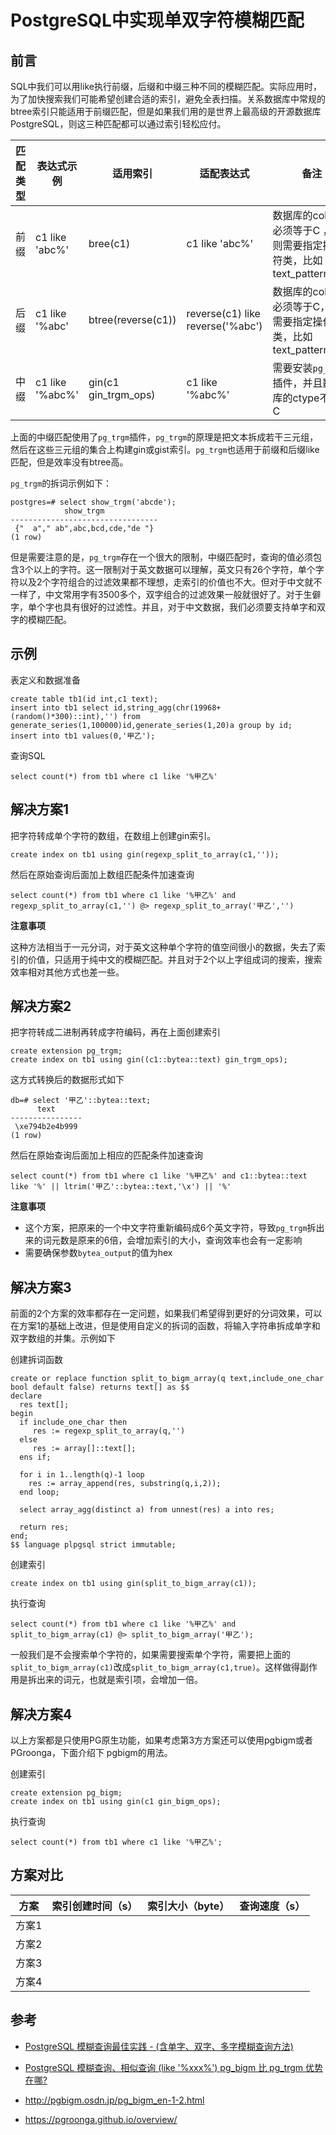 # PostgreSQL中实现单双字符模糊匹配

## 前言

SQL中我们可以用like执行前缀，后缀和中缀三种不同的模糊匹配。实际应用时，为了加快搜索我们可能希望创建合适的索引，避免全表扫描。关系数据库中常规的btree索引只能适用于前缀匹配，但是如果我们用的是世界上最高级的开源数据库PostgreSQL，则这三种匹配都可以通过索引轻松应付。

| 匹配类型 | 表达式示例      | 适用索引             | 适配表达式                        | 备注                                                         |
| -------- | --------------- | -------------------- | --------------------------------- | ------------------------------------------------------------ |
| 前缀     | c1 like 'abc%'  | bree(c1)             | c1 like 'abc%'                    | 数据库的collate必须等于C ，否则需要指定操作符类，比如text_pattern_ops |
| 后缀     | c1 like '%abc'  | btree(reverse(c1))   | reverse(c1) like  reverse('%abc') | 数据库的collate必须等于C，否则需要指定操作符类，比如text_pattern_ops |
| 中缀     | c1 like '%abc%' | gin(c1 gin_trgm_ops) | c1 like '%abc%'                   | 需要安装`pg_trgm`插件，并且数据库的ctype不等于C              |

上面的中缀匹配使用了`pg_trgm`插件，`pg_trgm`的原理是把文本拆成若干三元组，然后在这些三元组的集合上构建gin或gist索引。`pg_trgm`也适用于前缀和后缀like匹配，但是效率没有btree高。

`pg_trgm`的拆词示例如下： 

```
postgres=# select show_trgm('abcde');
            show_trgm
---------------------------------
 {"  a"," ab",abc,bcd,cde,"de "}
(1 row)
```

但是需要注意的是，`pg_trgm`存在一个很大的限制，中缀匹配时，查询的值必须包含3个以上的字符。这一限制对于英文数据可以理解，英文只有26个字符，单个字符以及2个字符组合的过滤效果都不理想，走索引的价值也不大。但对于中文就不一样了，中文常用字有3500多个，双字组合的过滤效果一般就很好了。对于生僻字，单个字也具有很好的过滤性。并且，对于中文数据，我们必须要支持单字和双字的模糊匹配。

## 示例

表定义和数据准备

```
create table tb1(id int,c1 text);
insert into tb1 select id,string_agg(chr(19968+(random()*300)::int),'') from generate_series(1,100000)id,generate_series(1,20)a group by id;
insert into tb1 values(0,'甲乙');
```

查询SQL

```
select count(*) from tb1 where c1 like '%甲乙%'
```



## 解决方案1

把字符转成单个字符的数组，在数组上创建gin索引。

```
create index on tb1 using gin(regexp_split_to_array(c1,''));
```

然后在原始查询后面加上数组匹配条件加速查询

```
select count(*) from tb1 where c1 like '%甲乙%' and regexp_split_to_array(c1,'') @> regexp_split_to_array('甲乙','')
```

**注意事项**

这种方法相当于一元分词，对于英文这种单个字符的值空间很小的数据，失去了索引的价值，只适用于纯中文的模糊匹配。并且对于2个以上字组成词的搜索，搜索效率相对其他方式也差一些。



## 解决方案2

把字符转成二进制再转成字符编码，再在上面创建索引

```
create extension pg_trgm;
create index on tb1 using gin((c1::bytea::text) gin_trgm_ops);
```

这方式转换后的数据形式如下

```
db=# select '甲乙'::bytea::text;
      text
----------------
 \xe794b2e4b999
(1 row)
```

然后在原始查询后面加上相应的匹配条件加速查询

```
select count(*) from tb1 where c1 like '%甲乙%' and c1::bytea::text like '%' || ltrim('甲乙'::bytea::text,'\x') || '%'
```

**注意事项**

- 这个方案，把原来的一个中文字符重新编码成6个英文字符，导致`pg_trgm`拆出来的词元数是原来的6倍，会增加索引的大小，查询效率也会有一定影响
- 需要确保参数`bytea_output`的值为hex



## 解决方案3

前面的2个方案的效率都存在一定问题，如果我们希望得到更好的分词效果，可以在方案1的基础上改进，但是使用自定义的拆词的函数，将输入字符串拆成单字和双字数组的并集。示例如下

创建拆词函数

```
create or replace function split_to_bigm_array(q text,include_one_char bool default false) returns text[] as $$      
declare      
  res text[];      
begin
  if include_one_char then
     res := regexp_split_to_array(q,'')
  else
     res := array[]::text[];
  ens if;
   
  for i in 1..length(q)-1 loop      
    res := array_append(res, substring(q,i,2)); 
  end loop;

  select array_agg(distinct a) from unnest(res) a into res;

  return res;
end;
$$ language plpgsql strict immutable;
```

创建索引

```
create index on tb1 using gin(split_to_bigm_array(c1));
```

执行查询

```
select count(*) from tb1 where c1 like '%甲乙%' and split_to_bigm_array(c1) @> split_to_bigm_array('甲乙');
```

一般我们是不会搜索单个字符的，如果需要搜索单个字符，需要把上面的`split_to_bigm_array(c1)`改成`split_to_bigm_array(c1,true)`。这样做得副作用是拆出来的词元，也就是索引项，会增加一倍。



## 解决方案4

以上方案都是只使用PG原生功能，如果考虑第3方方案还可以使用pgbigm或者PGroonga，下面介绍下 pgbigm的用法。

创建索引

```
create extension pg_bigm;
create index on tb1 using gin(c1 gin_bigm_ops);
```

执行查询

```
select count(*) from tb1 where c1 like '%甲乙%';
```



## 方案对比

| 方案  | 索引创建时间（s） | 索引大小（byte） | 查询速度（s） |
| ----- | ----------------- | ---------------- | ------------- |
| 方案1 |                   |                  |               |
| 方案2 |                   |                  |               |
| 方案3 |                   |                  |               |
| 方案4 |                   |                  |               |



## 参考

- [PostgreSQL 模糊查询最佳实践 - (含单字、双字、多字模糊查询方法)](https://github.com/digoal/blog/blob/61bbe29d6f06bb9b98b7a694f2180ffd33987835/201704/20170426_01.md)

- [PostgreSQL 模糊查询、相似查询 (like '%xxx%') pg_bigm 比 pg_trgm 优势在哪?](https://github.com/digoal/blog/blob/61bbe29d6f06bb9b98b7a694f2180ffd33987835/202009/20200912_01.md)

- http://pgbigm.osdn.jp/pg_bigm_en-1-2.html

- https://pgroonga.github.io/overview/




